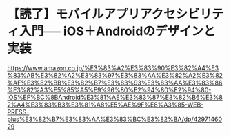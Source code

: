# 【読了】モバイルアプリアクセシビリティ入門── iOS＋Androidのデザインと実装

https://www.amazon.co.jp/%E3%83%A2%E3%83%90%E3%82%A4%E3%83%AB%E3%82%A2%E3%83%97%E3%83%AA%E3%82%A2%E3%82%AF%E3%82%BB%E3%82%B7%E3%83%93%E3%83%AA%E3%83%86%E3%82%A3%E5%85%A5%E9%96%80%E2%94%80%E2%94%80-iOS%EF%BC%8BAndroid%E3%81%AE%E3%83%87%E3%82%B6%E3%82%A4%E3%83%B3%E3%81%A8%E5%AE%9F%E8%A3%85-WEB-PRESS-plus%E3%82%B7%E3%83%AA%E3%83%BC%E3%82%BA/dp/4297146029